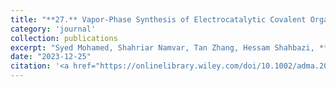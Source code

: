 ```yaml
---
title: "**27.** Vapor-Phase Synthesis of Electrocatalytic Covalent Organic Frameworks"
category: 'journal'
collection: publications
excerpt: "Syed Mohamed, Shahriar Namvar, Tan Zhang, Hessam Shahbazi, **Zhen Jiang**, Andrew M. Rappe, Amin Salehi-Khojin, and Siamak Nejati"
date: "2023-12-25"
citation: '<a href="https://onlinelibrary.wiley.com/doi/10.1002/adma.202309302"> <span style="color: blue"><i><B>Adv. Mater.</B></i></span> 2309302 (2023) </a>'
---
```

